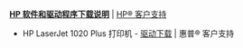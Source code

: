 ﻿
[**HP 软件和驱动程序下载说明**](https://support.hp.com/cn-zh/document/c04563150) | [HP® 客户支持](https://support.hp.com/cn-zh/)

- HP LaserJet 1020 Plus 打印机 - [驱动下载](https://support.hp.com/cn-zh-hans/drivers/selfservice/HP-LaserJet-1000-Printer-series/439423/model/3329726) | 惠普® 客户支持 

